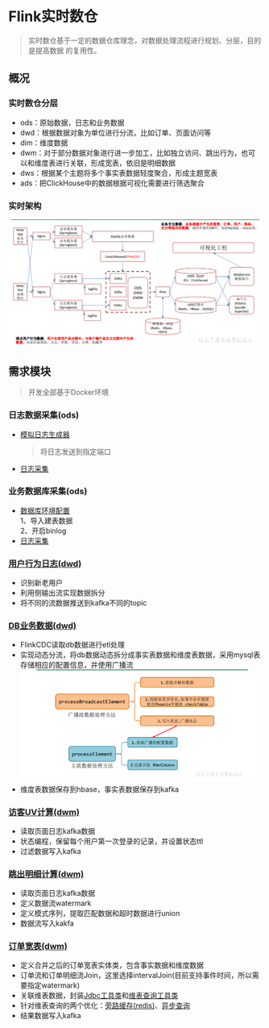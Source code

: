 # Flink实时数仓
> 实时数仓基于一定的数据仓库理念，对数据处理流程进行规划、分层，目的是提高数据
的复用性。

## 概况

### 实时数仓分层

- ods：原始数据，日志和业务数据
- dwd：根据数据对象为单位进行分流，比如订单、页面访问等
- dim：维度数据
- dwm：对于部分数据对象进行进一步加工，比如独立访问、跳出行为，也可以和维度表进行关联，形成宽表，依旧是明细数据
- dws：根据某个主题将多个事实表数据轻度聚合，形成主题宽表
- ads：把ClickHouse中的数据根据可视化需要进行筛选聚合

### 实时架构
![实时架构](images/jiagou.png)

## 需求模块
> 开发全部基于Docker环境

### 日志数据采集(ods)

- [模拟日志生成器](source/mock_behavior)
  > 将日志发送到指定端口

- [日志采集](FlinkGmall2021/gmall-logger)

### 业务数据库采集(ods)

- [数据库环境配置](util/mysql)  
  1、导入建表数据  
  2、开启binlog
- [日志采集](FlinkGmall2021/gmall-flink-cdc)

### [用户行为日志(dwd)](FlinkGmall2021/gmall-realtime/src/main/scala/com/flink/app/dwd/BaseLogApp.scala)
- 识别新老用户
- 利用侧输出流实现数据拆分
- 将不同的流数据推送到kafka不同的topic

### [DB业务数据(dwd)](FlinkGmall2021/gmall-realtime/src/main/scala/com/flink/app/dwd/BaseDBApp.scala)
- FlinkCDC读取db数据进行etl处理
- 实现动态分流，将db数据动态拆分成事实表数据和维度表数据，采用mysql表存储相应的配置信息，并使用广播流
  ![broacast](images/brocast.png)
- 维度表数据保存到hbase，事实表数据保存到kafka

### [访客UV计算(dwm)](FlinkGmall2021/gmall-realtime/src/main/scala/com/flink/app/dwm/UniqueVisitApp.scala)
- 读取页面日志kafka数据
- 状态编程，保留每个用户第一次登录的记录，并设置状态ttl
- 过滤数据写入kafka

### [跳出明细计算(dwm)](FlinkGmall2021/gmall-realtime/src/main/scala/com/flink/app/dwm/UserJumpDetailApp.scala)
- 读取页面日志kafka数据
- 定义数据流watermark
- 定义模式序列，提取匹配数据和超时数据进行union
- 数据流写入kakfa

### [订单宽表(dwm)](FlinkGmall2021/gmall-realtime/src/main/scala/com/flink/app/dwm/OrderWideApp.scala)
- 定义合并之后的订单宽表实体类，包含事实数据和维度数据
- 订单流和订单明细流Join，这里选择intervalJoin(目前支持事件时间，所以需要指定watermark)
- 关联维表数据，封装[Jdbc工具类](FlinkGmall2021/gmall-realtime/src/main/java/com/flink/util/JdbcUtil.java)和[维表查询工具类](FlinkGmall2021/gmall-realtime/src/main/java/com/flink/util/DimUtil.java)
- 针对维表查询的两个优化：[旁路缓存(redis)](FlinkGmall2021/gmall-realtime/src/main/java/com/flink/util/RedisUtil.java)、[异步查询](FlinkGmall2021/gmall-realtime/src/main/java/com/flink/function/DimAsyncFunction.java)
- 结果数据写入kafka